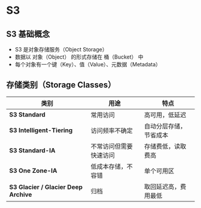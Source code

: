 # S3

## S3 基础概念

- S3 是对象存储服务（Object Storage）
- 数据以 对象（Object） 的形式存储在 桶（Bucket） 中
- 每个对象有一个键（Key）、值（Value）、元数据（Metadata）

## 存储类别（Storage Classes）

| 类别                                  | 用途                   | 特点                   |
| ------------------------------------- | ---------------------- | ---------------------- |
| **S3 Standard**                       | 常用访问               | 高可用，低延迟         |
| **S3 Intelligent-Tiering**            | 访问频率不确定         | 自动分层存储，节省成本 |
| **S3 Standard-IA**                    | 不常访问但需要快速访问 | 存储费低，读取费高     |
| **S3 One Zone-IA**                    | 低成本存储，不容错     | 单个可用区             |
| **S3 Glacier / Glacier Deep Archive** | 归档                   | 取回延迟高，费用最低   |
